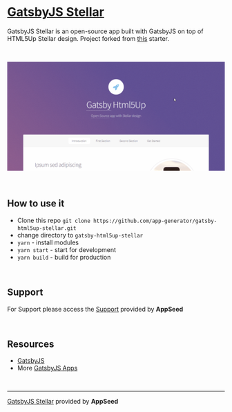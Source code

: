 # [GatsbyJS Stellar](https://gatsby-html5up-stellar.appseed.us)

GatsbyJS Stellar is an open-source app built with GatsbyJS on top of HTML5Up Stellar design. 
Project forked from [this](https://github.com/codebushi/gatsby-starter-stellar) starter.

<br />

![GatsbyJS Stellar - Gif animated intro.](https://github.com/app-generator/static/blob/master/products/gatsby-html5up-stellar-intro.gif?raw=true)

<br />

## How to use it
- Clone this repo `git clone https://github.com/app-generator/gatsby-html5up-stellar.git`
- change directory to `gatsby-html5up-stellar`
- `yarn` - install modules
- `yarn start` - start for development
- `yarn build` - build for production

<br />

## Support

For Support please access the [Support](https://appseed.us/support) provided by **AppSeed** 

<br />

## Resources
 
 - [GatsbyJS](https://www.gatsbyjs.org/)
 - More [GatsbyJS Apps](https://appseed.us/apps/gatsbyjs)

<br />

---
[GatsbyJS Stellar](https://gatsby-html5up-stellar.appseed.us) provided by **AppSeed**
